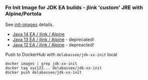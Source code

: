 ### Fn Init Image for JDK EA builds - jlink 'custom' JRE with Alpine/Portola

See [init-images](https://medium.com/fnproject/even-wider-language-support-in-fn-with-init-images-a7a1b3135a6e) details.

* [Java 14 EA / jlink / Alpine](jdk14)
* [Java 13 EA / jlink / Alpine](jdk12) - deprecated!
* [Java 12 EA / jlink / Alpine](jdk12) - depreacted!

Push to DockerHub with `delabassee/jdk-xx-init` local

```
docker images | grep jdk-xx-init
docker tag xyz123... delabassee/jdk-xx-init
docker push delabassee/jdk-xx-init
```

